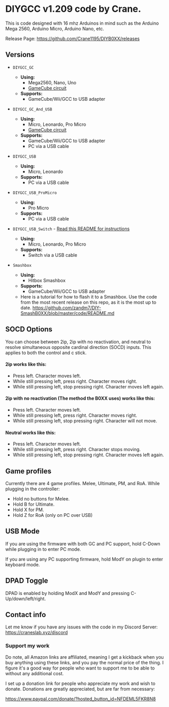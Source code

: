 # DIYGCC v1.209 code by Crane.

This is code designed with 16 mhz Arduinos in mind such as the Arduino Mega 2560, Arduino Micro, Arduino Nano, etc.

Release Page: https://github.com/Crane1195/DIYB0XX/releases

## Versions

- `DIYGCC_GC`
  - __**Using:**__
    - Mega2560, Nano, Uno
    - [GameCube circuit](https://cdn.discordapp.com/attachments/557665530677559307/680513973694627847/micro_diyb0xx_schematic.png)
  - __**Supports:**__
    - GameCube/Wii/GCC to USB adapter

- `DIYGCC_GC_And_USB`
  - __**Using:**__
    - Micro, Leonardo, Pro Micro
    - [GameCube circuit](https://cdn.discordapp.com/attachments/557665530677559307/680513973694627847/micro_diyb0xx_schematic.png)
  - __**Supports:**__
    - GameCube/Wii/GCC to USB adapter
    - PC via a USB cable

- `DIYGCC_USB`
  - __**Using:**__
    - Micro, Leonardo
  - __**Supports:**__
    - PC via a USB cable

- `DIYGCC_USB_ProMicro`
  - __**Using:**__
    - Pro Micro
  - __**Supports:**__
    - PC via a USB cable

- `DIYGCC_USB_Switch` - [Read this README for instructions](https://github.com/Crane1195/DIYB0XX/blob/master/code/DIYGCC_USB_Switch_Beta/README.md)
  - __**Using:**__
    - Micro, Leonardo, Pro Micro
  - __**Supports:**__
    - Switch via a USB cable

- `Smashbox`
  - __**Using:**__
    - Hitbox Smashbox
  - __**Supports:**__
    - GameCube/Wii/GCC to USB adapter
  - Here is a tutorial for how to flash it to a Smashbox. Use the code from the most recent release on this repo, as it is the most up to date.
https://github.com/zandm7/DIY-SmashB0XX/blob/master/code/README.md

## SOCD Options
You can choose between 2ip, 2ip with no reactivation, and neutral to resolve simultaneous opposite cardinal direction (SOCD) inputs. This applies to both the control and c stick.

#### 2ip works like this:
* Press left. Character moves left.
* While still pressing left, press right. Character moves right.
* While still pressing left, stop pressing right. Character moves left again.

#### 2ip with no reactivation (The method the B0XX uses) works like this:
* Press left. Character moves left.
* While still pressing left, press right. Character moves right.
* While still pressing left, stop pressing right. Character will not move.

#### Neutral works like this:
* Press left. Character moves left.
* While still pressing left, press right. Character stops moving.
* While still pressing left, stop pressing right. Character moves left again.

## Game profiles
Currently there are 4 game profiles. Melee, Ultimate, PM, and RoA. While plugging in the controller:
* Hold no buttons for Melee.
* Hold B for Ultimate.
* Hold X for PM.
* Hold Z for RoA (only on PC over USB)

## USB Mode
If you are using the firmware with both GC and PC support, hold C-Down while plugging in to enter PC mode.

If you are using any PC supporting firmware, hold ModY on plugin to enter keyboard mode.

## DPAD Toggle
DPAD is enabled by holding ModX and ModY and pressing C-Up/down/left/right.

## Contact info
Let me know if you have any issues with the code in my Discord Server:
https://craneslab.xyz/discord

### Support my work

Do note, all Amazon links are affiliated, meaning I get a kickback when you buy anything using these links, and you pay the normal price of the thing. I figure it's a good way for people who want to support me to be able to without any additional cost.

I set up a donation link for people who appreciate my work and wish to donate. Donations are greatly appreciated, but are far from necessary:

https://www.paypal.com/donate/?hosted_button_id=NFDEML5FKR8N8
